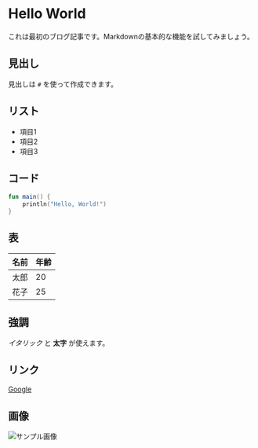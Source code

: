 # Hello World

これは最初のブログ記事です。Markdownの基本的な機能を試してみましょう。

## 見出し

見出しは `#` を使って作成できます。

## リスト

- 項目1
- 項目2
- 項目3

## コード

```kotlin
fun main() {
    println("Hello, World!")
}
```

## 表

| 名前 | 年齢 |
|------|------|
| 太郎 | 20   |
| 花子 | 25   |

## 強調

*イタリック* と **太字** が使えます。

## リンク

[Google](https://www.google.com)

## 画像

![サンプル画像](https://picsum.photos/200/300) 